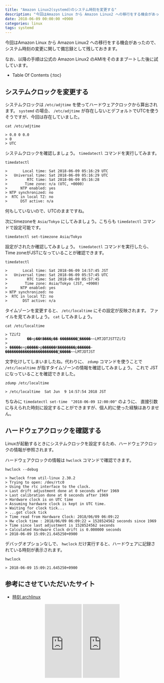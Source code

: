 ```yaml
---
title: "Amazon Linux2(systemd)のシステム時刻を変更する"
description: "今回はAmazon Linux から Amazon Linux2 への移行をする機会があったので、システム時刻の変更に関して備忘録として残しておきます。"
date: 2018-06-09 00:00:00 +0900
categories: linux
tags: systemd
---
```


今回はAmazon Linux から Amazon Linux2 への移行をする機会があったので、
システム時刻の変更に関して備忘録として残しておきます。

なお、以降の手順は公式の Amazon Linux2 のAMIをそのままブートした後に試しています。

* Table Of Contents
{:toc}

## システムクロックを変更する

システムクロックは `/etc/adjtime` を使ってハードウェアクロックから算出されます。
`systemd` の場合、 `/etc/adjtime` が存在しないとデフォルトでUTCを使うそうですが、今回は存在していました。

```
cat /etc/adjtime

> 0.0 0 0.0
> 0
> UTC
```

システムクロックを確認しましょう。 `timedatectl` コマンドを実行してみます。

```
timedatectl

>       Local time: Sat 2018-06-09 05:16:29 UTC
>   Universal time: Sat 2018-06-09 05:16:29 UTC
>         RTC time: Sat 2018-06-09 05:16:28
>        Time zone: n/a (UTC, +0000)
>      NTP enabled: yes
> NTP synchronized: no
>  RTC in local TZ: no
>      DST active: n/a
```

何もしていないので、UTCのままですね。

次にtimezoneを `Asia/Tokyo` にしてみましょう。こちらも `timedatectl` コマンドで設定可能です。

```
timedatectl set-timezone Asia/Tokyo
```

設定がされたか確認してみましょう。 `timedatectl` コマンドを実行したら、 Time zoneがJSTになっていることが確認できます。

```
timedatectl

>       Local time: Sat 2018-06-09 14:57:45 JST
>   Universal time: Sat 2018-06-09 05:57:45 UTC
>         RTC time: Sat 2018-06-09 05:57:45
>        Time zone: Asia/Tokyo (JST, +0900)
>      NTP enabled: yes
> NTP synchronized: no
>  RTC in local TZ: no
>       DST active: n/a
```

タイムゾーンを変更すると、 `/etc/localtime` にその設定が反映されます。
ファイルを見てみましょう。 `cat` してみましょう。

```
cat /etc/localtime

> TZif2
>         ��>p��K����p��-���ۭ�����݌�����~~LMTJDTJSTTZif2
>
> �����e¤p�����>p������K��������p������-�����������ۭ�������������݌�����~~LMTJDTJST
```

文字化けしてしまいましたね。代わりに、 `zdump` コマンドを使うことで `/etc/localtime` が指すタイムゾーンの情報を確認してみましょう。
これで JST になっていることを確認できました。

```
zdump /etc/localtime

> /etc/localtime  Sat Jun  9 14:57:54 2018 JST
```

ちなみに `timedatectl set-time　"2018-06-09 12:00:00"` のように、
直接引数に与えられた時刻に設定することができますが、個人的に使った経験はありません。

## ハードウェアクロックを確認する

Linuxが起動するときにシステムクロックを設定するため、ハードウェアクロックの情報が参照されます。

ハードウェアクロックの情報は `hwclock` コマンドで確認できます。

```
hwclock --debug

> hwclock from util-linux 2.30.2
> Trying to open: /dev/rtc0
> Using the rtc interface to the clock.
> Last drift adjustment done at 0 seconds after 1969
> Last calibration done at 0 seconds after 1969
> Hardware clock is on UTC time
> Assuming hardware clock is kept in UTC time.
> Waiting for clock tick...
> ...got clock tick
> Time read from Hardware Clock: 2018/06/09 06:09:22
> Hw clock time : 2018/06/09 06:09:22 = 1528524562 seconds since 1969
> Time since last adjustment is 1528524562 seconds
> Calculated Hardware Clock drift is 0.000000 seconds
> 2018-06-09 15:09:21.645250+0900
```

デバッグオプションなしで、 `hwclock` だけ実行すると、ハードウェアに記録されている時刻が表示されます。

```
hwclock

> 2018-06-09 15:09:21.645250+0900
```

## 参考にさせていただいたサイト

* [時刻 archlinux](https://wiki.archlinux.jp/index.php/%E6%99%82%E5%88%BB)

<div align="center">
<iframe style="width:120px;height:240px;" marginwidth="0" marginheight="0" scrolling="no" frameborder="0" src="https://rcm-fe.amazon-adsystem.com/e/cm?ref=qf_sp_asin_til&t=soudegesu-22&m=amazon&o=9&p=8&l=as1&IS2=1&detail=1&asins=4798044911&linkId=ecbd4a37e5ba5b5255521397a806e73c&bc1=ffffff&lt1=_blank&fc1=333333&lc1=0066c0&bg1=ffffff&f=ifr">
</iframe>
<iframe style="width:120px;height:240px;" marginwidth="0" marginheight="0" scrolling="no" frameborder="0" src="https://rcm-fe.amazon-adsystem.com/e/cm?ref=qf_sp_asin_til&t=soudegesu-22&m=amazon&o=9&p=8&l=as1&IS2=1&detail=1&asins=4797382686&linkId=72348c4f427aaabd31a6e84ed1928825&bc1=ffffff&lt1=_blank&fc1=333333&lc1=0066c0&bg1=ffffff&f=ifr">
</iframe>
</div>
